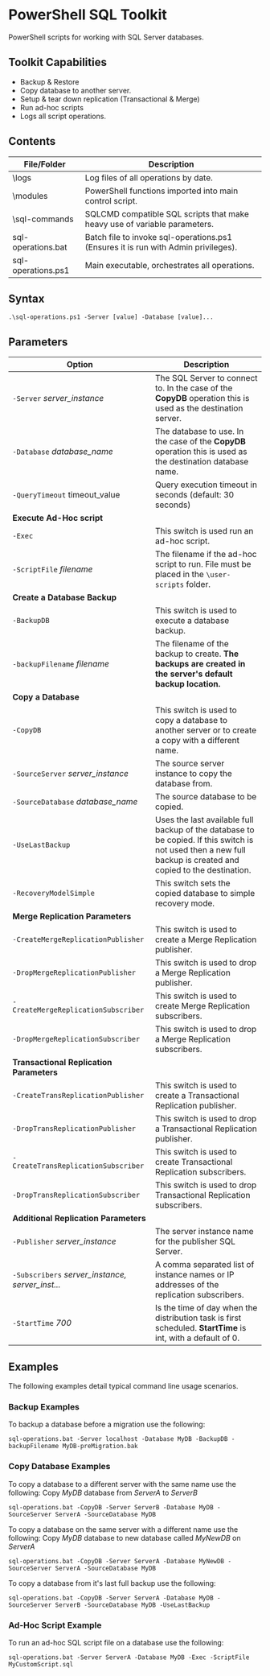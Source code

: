 # PowerShell SQL Toolkit
PowerShell scripts for working with SQL Server databases.

## Toolkit Capabilities
* Backup & Restore
* Copy database to another server.
* Setup & tear down replication (Transactional & Merge)
* Run ad-hoc scripts
* Logs all script operations.

## Contents
| File/Folder        | Description|
|--------------------|------------|
| \logs              |Log files of all operations by date.|
| \modules           | PowerShell functions imported into main control script.
| \sql-commands      | SQLCMD compatible SQL scripts that make heavy use of variable parameters. |
| sql-operations.bat | Batch file to invoke sql-operations.ps1 (Ensures it is run with Admin privileges).|
| sql-operations.ps1 | Main executable, orchestrates all operations.|

## Syntax
`.\sql-operations.ps1 -Server [value] -Database [value]...`

## Parameters
| Option | Description |
|--------|-------------|
| `-Server` *server_instance* | The SQL Server to connect to. In the case of the **CopyDB** operation this is used as the destination server. |
| `-Database` *database_name* | The database to use. In the case of the **CopyDB** operation this is used as the destination database name. |
| `-QueryTimeout` timeout_value | Query execution timeout in seconds (default: 30 seconds) |
| **Execute Ad-Hoc script** |
| `-Exec` | This switch is used run an ad-hoc script. |
| `-ScriptFile` *filename* | The filename if the ad-hoc script to run. File must be placed in the `\user-scripts` folder. |
| **Create a Database Backup** |
| `-BackupDB` | This switch is used to execute a database backup. |
| `-backupFilename` *filename* | The filename of the backup to create. **The backups are created in the server's default backup location.** |
| **Copy a Database** |
| `-CopyDB` | This switch is used to copy a database to another server or to create a copy with a different name. |
| `-SourceServer` *server_instance* | The source server instance to copy the database from. |
| `-SourceDatabase` *database_name* | The source database to be copied. |
| `-UseLastBackup` | Uses the last available full backup of the database to be copied. If this switch is not used then a new full backup is created and copied to the destination. |
| `-RecoveryModelSimple` | This switch sets the copied database to simple recovery mode. |
| **Merge Replication Parameters** |
| `-CreateMergeReplicationPublisher` | This switch is used to create a Merge Replication publisher. |
| `-DropMergeReplicationPublisher` | This switch is used to drop a Merge Replication publisher. |
| `-CreateMergeReplicationSubscriber` | This switch is used to create Merge Replication subscribers. |
| `-DropMergeReplicationSubscriber` | This switch is used to drop a Merge Replication subscribers. |
| **Transactional Replication Parameters** |
| `-CreateTransReplicationPublisher` | This switch is used to create a Transactional Replication publisher. |
| `-DropTransReplicationPublisher` | This switch is used to drop a Transactional Replication publisher. |
| `-CreateTransReplicationSubscriber` | This switch is used to create Transactional Replication subscribers. |
| `-DropTransReplicationSubscriber` | This switch is used to drop Transactional Replication subscribers. |
| **Additional Replication Parameters** |
| `-Publisher` *server_instance* | The server instance name for the publisher SQL Server. |
| `-Subscribers` *server_instance, server_inst...* | A comma separated list of instance names or IP addresses of the replication subscribers. |
| `-StartTime` *700* | Is the time of day when the distribution task is first scheduled. **StartTime** is int, with a default of 0. |

## Examples
The following examples detail typical command line usage scenarios.

### Backup Examples
To backup a database before a migration use the following:

`sql-operations.bat -Server localhost -Database MyDB -BackupDB -backupFilename MyDB-preMigration.bak`

### Copy Database Examples
To copy a database to a different server with the same name use the following:
Copy *MyDB* database from *ServerA* to *ServerB*

`sql-operations.bat -CopyDB -Server ServerB -Database MyDB -SourceServer ServerA -SourceDatabase MyDB`

To copy a database on the same server with a different name use the following:
Copy *MyDB* database to new database called *MyNewDB* on *ServerA*

`sql-operations.bat -CopyDB -Server ServerA -Database MyNewDB -SourceServer ServerA -SourceDatabase MyDB`

To copy a database from it's last full backup use the following:

`sql-operations.bat -CopyDB -Server ServerA -Database MyDB -SourceServer ServerB -SourceDatabase MyDB -UseLastBackup`

### Ad-Hoc Script Example
To run an ad-hoc SQL script file on a database use the following:

`sql-operations.bat -Server ServerA -Database MyDB -Exec -ScriptFile MyCustomScript.sql`

